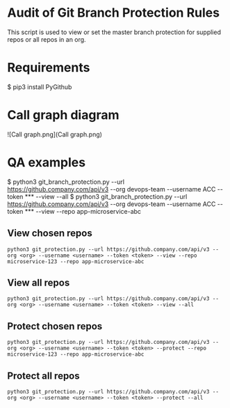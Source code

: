 # Audit of Git Branch Protection Rules

This script is used to view or set the master branch protection for supplied repos or all repos in an org.

# Requirements
$ pip3 install PyGithub

# Call graph diagram
![Call graph.png](Call graph.png)

# QA examples
$  python3 git_branch_protection.py --url https://github.company.com/api/v3 --org devops-team --username ACC --token *** --view --all
$  python3 git_branch_protection.py --url https://github.company.com/api/v3 --org devops-team --username ACC --token *** --view --repo app-microservice-abc


## View chosen repos

```
python3 git_protection.py --url https://github.company.com/api/v3 --org <org> --username <username> --token <token> --view --repo microservice-123 --repo app-microservice-abc
```

## View all repos

```
python3 git_protection.py --url https://github.company.com/api/v3 --org <org> --username <username> --token <token> --view --all
```

## Protect chosen repos

```
python3 git_protection.py --url https://github.company.com/api/v3 --org <org> --username <username> --token <token> --protect --repo microservice-123 --repo app-microservice-abc
```

## Protect all repos

```
python3 git_protection.py --url https://github.company.com/api/v3 --org <org> --username <username> --token <token> --protect --all
```
